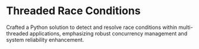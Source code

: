 # Threaded Race Conditions
 Crafted a Python solution to detect and resolve race conditions within multi-threaded applications, emphasizing robust concurrency management and system reliability enhancement.

